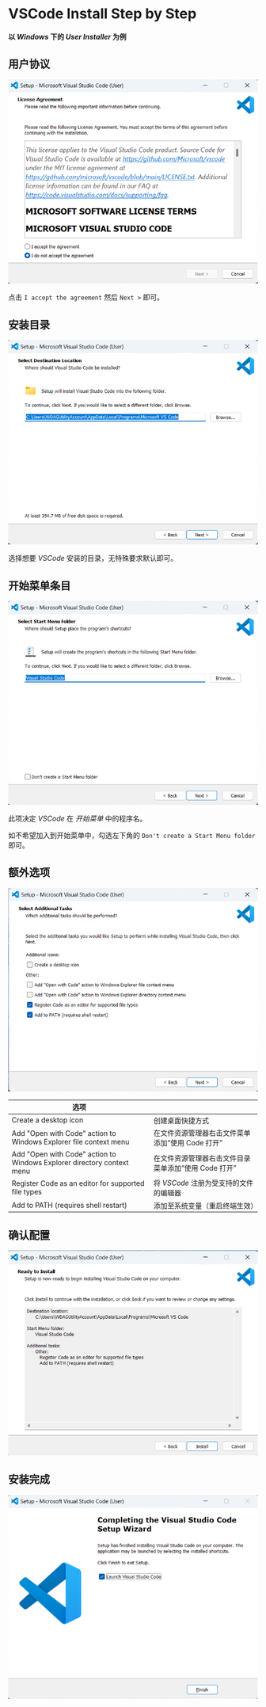 # VSCode Install Step by Step

**以 *Windows* 下的 *User Installer* 为例**
## 用户协议

![](pics/VSCode-installer-1.png)

点击 `I accept the agreement` 然后 `Next >` 即可。


## 安装目录

![](pics/VSCode-installer-2.png)

选择想要 *VSCode* 安装的目录，无特殊要求默认即可。


## 开始菜单条目

![](pics/VSCode-installer-3.png)

此项决定 *VSCode* 在 *开始菜单* 中的程序名。

如不希望加入到开始菜单中，勾选左下角的 `Don't create a Start Menu folder` 即可。


## 额外选项

![](pics/VSCode-installer-4.png)

|选项||
|---|---|
| Create a desktop icon | 创建桌面快捷方式 |
| Add "Open with Code" action to Windows Explorer file context menu | 在文件资源管理器右击文件菜单添加“使用 Code 打开” |
| Add "Open with Code" action to Windows Explorer directory context menu | 在文件资源管理器右击文件目录菜单添加“使用 Code 打开” |
| Register Code as an editor for supported file types | 将 *VSCode* 注册为受支持的文件的编辑器 |
| Add to PATH (requires shell restart) | 添加至系统变量（重启终端生效） |


## 确认配置

![](pics/VSCode-installer-5.png)


## 安装完成

![](pics/VSCode-installer-6.png)